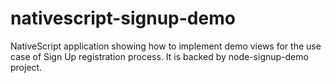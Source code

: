 # nativescript-signup-demo
NativeScript application showing how to implement demo views for the use case of Sign Up registration process. It is backed by node-signup-demo project.
